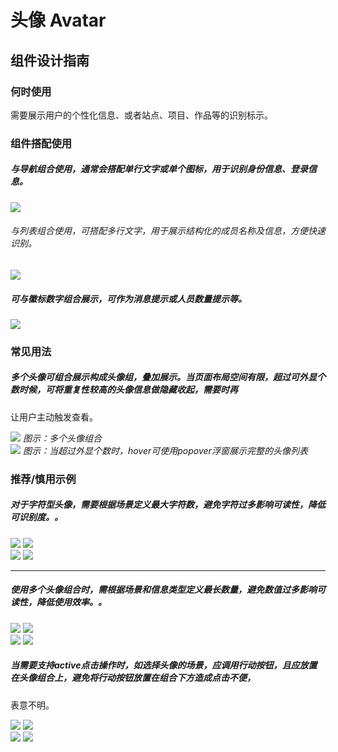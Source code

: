 # 头像 Avatar


## 组件设计指南


### 何时使用

需要展示用户的个性化信息、或者站点、项目、作品等的识别标示。




### 组件搭配使用

##### 与导航组合使用，通常会搭配单行文字或单个图标，用于识别身份信息、登录信息。


<img src="https://oteam-tdesign-1258344706.cos.ap-guangzhou.myqcloud.com/site/design/Avatar_1.png" />


###### 与列表组合使用，可搭配多行文字，用于展示结构化的成员名称及信息，方便快速识别。

<img src="https://oteam-tdesign-1258344706.cos.ap-guangzhou.myqcloud.com/site/design/Avatar_2.png" />






##### 可与徽标数字组合展示，可作为消息提示或人员数量提示等。

<div class="legend">
  <div class="item">
    <img src="https://oteam-tdesign-1258344706.cos.ap-guangzhou.myqcloud.com/site/design/Avatar_3.png"/>
  </div>


</div>


### 常见用法

##### 多个头像可组合展示构成头像组，叠加展示。当页面布局空间有限，超过可外显个数时候，可将重复性较高的头像信息做隐藏收起，需要时再
让用户主动触发查看。


<div class="legend">
  <div class="item">
    <img src="https://oteam-tdesign-1258344706.cos.ap-guangzhou.myqcloud.com/site/design/Avatar_4.png"/>
    <em>图示：多个头像组合</em>
  </div>

  <div class="item">
    <img src="https://oteam-tdesign-1258344706.cos.ap-guangzhou.myqcloud.com/site/design/Avatar_5.png"/>
    <em>图示：当超过外显个数时，hover可使用popover浮窗展示完整的头像列表</em>
  </div>


</div>






### 推荐/慎用示例

##### 对于字符型头像，需要根据场景定义最大字符数，避免字符过多影响可读性，降低可识别度。。

<div class="legend">
  <div class="item">
    <img src="https://oteam-tdesign-1258344706.cos.ap-guangzhou.myqcloud.com/site/design/20211221151707.png"/>
    <img class="tag" src="https://oteam-tdesign-1258344706.cos.ap-guangzhou.myqcloud.com/site/doc/good.png" />
  </div>

  <div class="item">
    <img src="https://oteam-tdesign-1258344706.cos.ap-guangzhou.myqcloud.com/site/design/20211221151658.png"/>
    <img class="tag" src="https://oteam-tdesign-1258344706.cos.ap-guangzhou.myqcloud.com/site/doc/bad.png" />
  </div>
</div>

<hr />

##### 使用多个头像组合时，需根据场景和信息类型定义最长数量，避免数值过多影响可读性，降低使用效率。。

<div class="legend">
  <div class="item">
    <img src="https://oteam-tdesign-1258344706.cos.ap-guangzhou.myqcloud.com/site/design/20211221151549.png"/>
    <img class="tag" src="https://oteam-tdesign-1258344706.cos.ap-guangzhou.myqcloud.com/site/doc/good.png" />
  </div>

  <div class="item">
    <img src="https://oteam-tdesign-1258344706.cos.ap-guangzhou.myqcloud.com/site/design/20211221151559.png"/>
    <img class="tag" src="https://oteam-tdesign-1258344706.cos.ap-guangzhou.myqcloud.com/site/doc/bad.png" />
  </div>
</div>



##### 当需要支持active点击操作时，如选择头像的场景，应调用行动按钮，且应放置在头像组合上，避免将行动按钮放置在组合下方造成点击不便，
表意不明。


<div class="legend">
  <div class="item">
    <img src="https://oteam-tdesign-1258344706.cos.ap-guangzhou.myqcloud.com/site/design/Avatar_10.png"/>
    <img class="tag" src="https://oteam-tdesign-1258344706.cos.ap-guangzhou.myqcloud.com/site/doc/good.png" />
  </div>

  <div class="item">
    <img src="https://oteam-tdesign-1258344706.cos.ap-guangzhou.myqcloud.com/site/design/Avatar_11.png"/>
    <img class="tag" src="https://oteam-tdesign-1258344706.cos.ap-guangzhou.myqcloud.com/site/doc/bad.png" />
  </div>
</div>


